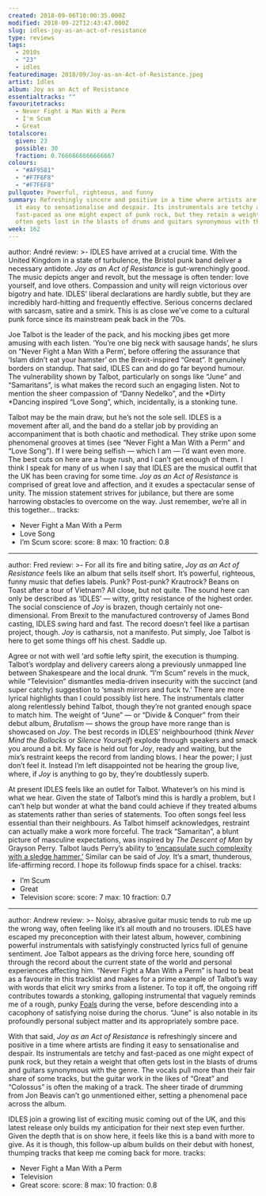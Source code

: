 ```yaml
---
created: 2018-09-06T10:00:35.000Z
modified: 2018-09-22T12:43:47.000Z
slug: idles-joy-as-an-act-of-resistance
type: reviews
tags:
  - 2010s
  - "23"
  - idles
featuredimage: 2018/09/Joy-as-an-Act-of-Resistance.jpeg
artist: Idles
album: Joy as an Act of Resistance
essentialtracks: ""
favouritetracks:
  - Never Fight a Man With a Perm
  - I'm Scum
  - Great
totalscore:
  given: 23
  possible: 30
  fraction: 0.7666666666666667
colours:
  - "#AF9581"
  - "#F7F6F8"
  - "#F7F6F8"
pullquote: Powerful, righteous, and funny
summary: Refreshingly sincere and positive in a time where artists are finding
  it easy to sensationalise and despair. Its instrumentals are tetchy and
  fast-paced as one might expect of punk rock, but they retain a weight that
  often gets lost in the blasts of drums and guitars synonymous with the genre.
week: 162
---
```

author: André
review: >-
  IDLES have arrived at a crucial time. With the United Kingdom in a state of
  turbulence, the Bristol punk band deliver a necessary antidote. *Joy as an Act
  of Resistance* is gut-wrenchingly good. The music depicts anger and revolt,
  but the message is often tender: love yourself, and love others. Compassion
  and unity will reign victorious over bigotry and hate. IDLES’ liberal
  declarations are hardly subtle, but they are incredibly hard-hitting and
  frequently effective. Serious concerns declared with sarcasm, satire and a
  smirk. This is as close we’ve come to a cultural punk force since its
  mainstream peak back in the ’70s.

  Joe Talbot is the leader of the pack, and his mocking jibes get more amusing with each listen. ‘You’re one big neck with sausage hands’, he slurs on “Never Fight a Man With a Perm’, before offering the assurance that ‘Islam didn’t eat your hamster’ on the Brexit-inspired “Great”. It genuinely borders on standup. That said, IDLES can and do go far beyond humour. The vulnerability shown by Talbot, particularly on songs like “June” and “Samaritans”, is what makes the record such an engaging listen. Not to mention the sheer compassion of “Danny Nedelko”, and the *Dirty *Dancing inspired “Love Song”, which, incidentally, is a stonking tune.

  Talbot may be the main draw, but he’s not the sole sell. IDLES is a movement after all, and the band do a stellar job by providing an accompaniment that is both chaotic and methodical. They strike upon some phenomenal grooves at times (see “Never Fight a Man With a Perm” and “Love Song”). If I were being selfish — which I am — I’d want even more. The best cuts on here are a huge rush, and I can’t get enough of them. I think I speak for many of us when I say that IDLES are the musical outfit that the UK has been craving for some time. *Joy as an Act of Resistance* is comprised of great love and affection, and it exudes a spectacular sense of unity. The mission statement strives for jubilance, but there are some harrowing obstacles to overcome on the way. Just remember, we’re all in this together…
tracks:
  - Never Fight a Man With a Perm
  - ­­Love Song
  - ­­I’m Scum
score:
  score: 8
  max: 10
  fraction: 0.8
---
author: Fred
review: >-
  For all its fire and biting satire, *Joy as an Act of Resistance* feels like
  an album that sells itself short. It’s powerful, righteous, funny music that
  defies labels. Punk? Post-punk? Krautrock? Beans on Toast after a tour of
  Vietnam? All close, but not quite. The sound here can only be described as
  ‘IDLES’ — witty, gritty resistance of the highest order. The social conscience
  of *Joy* is brazen, though certainly not one-dimensional. From Brexit to the
  manufactured controversy of James Bond casting, IDLES swing hard and fast. The
  record doesn’t feel like a partisan project, though. *Joy* is catharsis, not a
  manifesto. Put simply, Joe Talbot is here to get some things off his chest.
  Saddle up.

  Agree or not with well ‘ard softie lefty spirit, the execution is thumping. Talbot’s wordplay and delivery careers along a previously unmapped line between Shakespeare and the local drunk. “I’m Scum” revels in the muck, while “Television” dismantles media-driven insecurity with the succinct (and super catchy) suggestion to ‘smash mirrors and fuck tv.’ There are more lyrical highlights than I could possibly list here. The instrumentals clatter along relentlessly behind Talbot, though they’re not granted enough space to match him. The weight of “June” — or “Divide & Conquer” from their debut album, *Brutalism* — shows the group have more range than is showcased on *Joy*. The best records in IDLES’ neighbourhood (think *Never Mind the Bollocks* or *Silence Yourself*) explode through speakers and smack you around a bit. My face is held out for *Joy*, ready and waiting, but the mix’s restraint keeps the record from landing blows. I hear the power; I just don’t feel it. Instead I’m left disappointed not be hearing the group live, where, if *Joy* is anything to go by, they’re doubtlessly superb.

  At present IDLES feels like an outlet for Talbot. Whatever’s on his mind is what we hear. Given the state of Talbot’s mind this is hardly a problem, but I can’t help but wonder at what the band could achieve if they treated albums as statements rather than series of statements. Too often songs feel less essential than their neighbours. As Talbot himself acknowledges, restraint can actually make a work more forceful. The track “Samaritan”, a blunt picture of masculine expectations, was inspired by *The Descent of Man* by Grayson Perry. Talbot lauds Perry’s ability to [‘encapsulate such complexity with a sledge hammer.’](<http://www.wbgo.org/post/idles-explain-joy-act-resistance-track-track>) Similar can be said of *Joy.* It’s a smart, thunderous, life-affirming record. I hope its followup finds space for a chisel.
tracks:
  - I’m Scum
  - ­­Great
  - ­­Television
score:
  score: 7
  max: 10
  fraction: 0.7
---
author: Andrew
review: >-
  Noisy, abrasive guitar music tends to rub me up the wrong way, often feeling
  like it’s all mouth and no trousers. IDLES have escaped my preconception with
  their latest album, however, combining powerful instrumentals with
  satisfyingly constructed lyrics full of genuine sentiment. Joe Talbot appears
  as the driving force here, sounding off through the record about the current
  state of the world and personal experiences affecting him. “Never Fight a Man
  With a Perm” is hard to beat as a favourite in this tracklist and makes for a
  prime example of Talbot’s way with words that elicit wry smirks from a
  listener. To top it off, the ongoing riff contributes towards a stonking,
  galloping instrumental that vaguely reminds me of a rough, punky
  [Foals](<https://audioxide.com/reviews/foals-antidotes/>) during the verse,
  before descending into a cacophony of satisfying noise during the chorus.
  “June” is also notable in its profoundly personal subject matter and its
  appropriately sombre pace.

  With that said, *Joy as an Act of Resistance* is refreshingly sincere and positive in a time where artists are finding it easy to sensationalise and despair. Its instrumentals are tetchy and fast-paced as one might expect of punk rock, but they retain a weight that often gets lost in the blasts of drums and guitars synonymous with the genre. The vocals pull more than their fair share of some tracks, but the guitar work in the likes of “Great” and “Colossus” is often the making of a track. The sheer tirade of drumming from Jon Beavis can’t go unmentioned either, setting a phenomenal pace across the album.

  IDLES join a growing list of exciting music coming out of the UK, and this latest release only builds my anticipation for their next step even further. Given the depth that is on show here, it feels like this is a band with more to give. As it is though, this follow-up album builds on their debut with honest, thumping tracks that keep me coming back for more.
tracks:
  - Never Fight a Man With a Perm
  - ­­Television
  - ­­Great
score:
  score: 8
  max: 10
  fraction: 0.8
